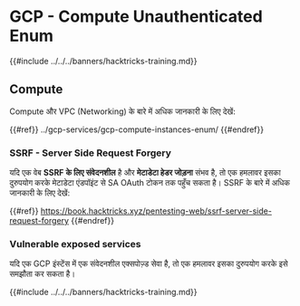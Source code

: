 # GCP - Compute Unauthenticated Enum

{{#include ../../../banners/hacktricks-training.md}}

## Compute

Compute और VPC (Networking) के बारे में अधिक जानकारी के लिए देखें:

{{#ref}}
../gcp-services/gcp-compute-instances-enum/
{{#endref}}

### SSRF - Server Side Request Forgery

यदि एक वेब **SSRF के लिए संवेदनशील** है और **मेटाडेटा हेडर जोड़ना** संभव है, तो एक हमलावर इसका दुरुपयोग करके मेटाडेटा एंडपॉइंट से SA OAuth टोकन तक पहुँच सकता है। SSRF के बारे में अधिक जानकारी के लिए देखें:

{{#ref}}
https://book.hacktricks.xyz/pentesting-web/ssrf-server-side-request-forgery
{{#endref}}

### Vulnerable exposed services

यदि एक GCP इंस्टेंस में एक संवेदनशील एक्सपोज़्ड सेवा है, तो एक हमलावर इसका दुरुपयोग करके इसे समझौता कर सकता है।

{{#include ../../../banners/hacktricks-training.md}}
